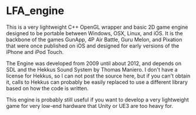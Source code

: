 # LFA_engine
This is a very lightweight C++ OpenGL wrapper and basic 2D game engine designed to be portable between Windows, OSX, Linux, and iOS.
It is the backbone of the games GunApp, 4P Air Battle, Guru Melon, and Pixation that were once published on iOS and designed for early versions of the iPhone and iPod Touch.   

The Engine was developed from 2009 until about 2012, and depends on SDL and the Hekkus Sound System by Thomas Maniero.  I don't have a license for Hekkus, so I can not post the source here, but if you can't obtain it, calls to Hekkus can probably be easily replaced to use a different library based on how the code is written.

This engine is probably still useful if you want to develop a very lightweight game for very low-end hardware that Unity or UE3 are too heavy for.



